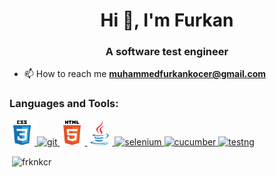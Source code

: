 <h1 align="center">Hi 👋, I'm Furkan</h1>
<h3 align="center">A software test engineer</h3>

- 📫 How to reach me **muhammedfurkankocer@gmail.com**

<h3 align="left">Languages and Tools:</h3>
<p align="left">
  <a href="https://www.w3schools.com/css/" target="_blank" rel="noreferrer">
    <img src="https://raw.githubusercontent.com/devicons/devicon/master/icons/css3/css3-original-wordmark.svg" alt="css3" width="40" height="40"/>
  </a>
  <a href="https://git-scm.com/" target="_blank" rel="noreferrer">
    <img src="https://www.vectorlogo.zone/logos/git-scm/git-scm-icon.svg" alt="git" width="40" height="40"/>
  </a>
  <a href="https://www.w3.org/html/" target="_blank" rel="noreferrer">
    <img src="https://raw.githubusercontent.com/devicons/devicon/master/icons/html5/html5-original-wordmark.svg" alt="html5" width="40" height="40"/>
  </a>
  <a href="https://www.java.com" target="_blank" rel="noreferrer">
    <img src="https://raw.githubusercontent.com/devicons/devicon/master/icons/java/java-original.svg" alt="java" width="40" height="40"/>
  </a>
  <a href="https://www.selenium.dev" target="_blank" rel="noreferrer">
    <img src="https://raw.githubusercontent.com/detain/svg-logos/780f25886640cef088af994181646db2f6b1a3f8/svg/selenium-logo.svg" alt="selenium" width="40" height="40"/>
  </a>
  <a href="https://cucumber.io/" target="_blank" rel="noreferrer">
    <img src="https://img.shields.io/badge/-Cucumber-23D96C?style=flat&logo=cucumber&logoColor=white" alt="cucumber" />
  </a>
  <a href="https://testng.org/" target="_blank" rel="noreferrer">
    <img src="https://img.shields.io/badge/-TestNG-E34F26?style=flat&logo=testng&logoColor=white" alt="testng" />
  </a>
</p>


<p>&nbsp;<img align="center" src="https://github-readme-stats.vercel.app/api?username=frknkcr&show_icons=true&locale=en" alt="frknkcr" /></p>
